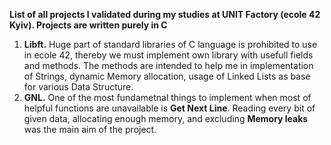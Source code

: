 **List of all projects I validated during my studies at UNIT Factory (ecole 42 Kyiv). Projects are written purely in C**
1) **Libft.**
  Huge part of standard libraries of C language is prohibited to use in ecole 42, thereby we must implement own library with     usefull fields and methods. The methods are intended to help me in implementation of Strings, dynamic Memory allocation,       usage of Linked Lists as base for various Data Structure.
2) **GNL.**
  One of the most fundametnal things to implement when most of helpful functions are unavailable is **Get Next Line**. Reading   every bit of given data, allocating enough memory, and excluding **Memory leaks** was the main aim of the project.
